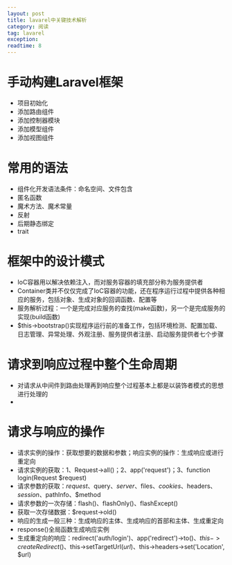 ```yaml
---
layout: post
title: lavarel中关键技术解析
category: 阅读
tag: lavarel
exception: 
readtime: 8
---
```


# 手动构建Laravel框架
* 项目初始化
* 添加路由组件
* 添加控制器模块
* 添加模型组件
* 添加视图组件

# 常用的语法
* 组件化开发语法条件：命名空间、文件包含
* 匿名函数
* 魔术方法、魔术常量
* 反射
* 后期静态绑定
* trait

# 框架中的设计模式
* IoC容器用以解决依赖注入，而对服务容器的填充部分称为服务提供者
* Container类并不仅仅完成了IoC容器的功能，还在程序运行过程中提供各种相应的服务，包括对象、生成对象的回调函数、配置等
* 服务解析过程：一个是完成对应服务的查找(make函数)，另一个是完成服务的实现(build函数)
* $this->bootstrap()实现程序运行前的准备工作，包括环境检测、配置加载、日志管理、异常处理、外观注册、服务提供者注册、启动服务提供者七个步骤

# 请求到响应过程中整个生命周期
* 对请求从中间件到路由处理再到响应整个过程基本上都是以装饰者模式的思想进行处理的
* 

# 请求与响应的操作
* 请求实例的操作：获取想要的数据和参数；响应实例的操作：生成响应或进行重定向
* 请求实例的获取：1、Request->all()；2、app('request')；3、function login(Request $request)
* 请求参数的获取：$request、$query、$server、$files、$cookies、$headers、$session、$pathInfo、$method
* 请求参数的一次存储：flash()、flashOnly()、flashExcept()
* 获取一次存储数据：$request->old()
* 响应的生成一般三种：生成响应的主体、生成响应的首部和主体、生成重定向
* response()全局函数生成响应实例
* 生成重定向的响应：redirect('auth/login')、app('redirect')->to()、$this->createRedirect()、$this->setTargetUrl($url)、$this->headers->set('Location', $url)




















